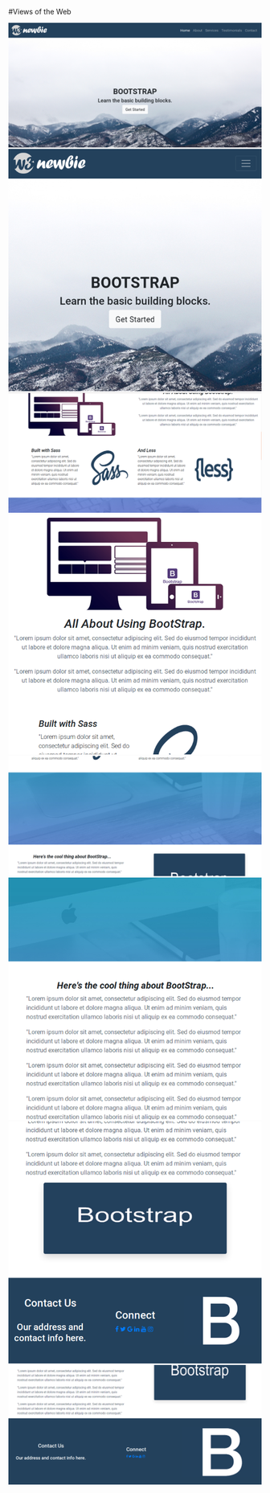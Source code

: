 #Views of the Web

![](/img-md/boot1.png)
![](/img-md/boot11.png)
![](/img-md/boot2.png)
![](/img-md/boot22.png)
![](/img-md/boot3.png)
![](/img-md/boot4.png)
![](/img-md/boot5.png)
![](/img-md/boot6.png)
